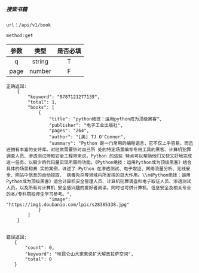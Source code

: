 ##### 搜索书籍
`url：/api/v1/book`

`method:get`

| 参数|  类型  |  是否必填 |
| :---:  | :----:   | :----: |
| q   | string    |   T   |
| page   | number    |  F    |

```
正确返回:
    {
        "keyword": "9787121277139",
        "total": 1,
        "books": [
            {
                "title": "python绝技：运用python成为顶级黑客",
                "publisher": "电子工业出版社",
                "pages": "264",
                "author": "[美] TJ O'Connor",
                "summary": "Python 是一门常用的编程语言，它不仅上手容易，而且还拥有丰富的支持库。对经常需要针对自己所 处的特定场景编写专用工具的黑客、计算机犯罪调查人员、渗透测试师和安全工程师来说，Python 的这些 特点可以帮助他们又快又好地完成这一任务，以极少的代码量实现所需的功能。《Python绝技：运用Python成为顶级黑客》结合具体的场景和真 实的案例，详述了 Python 在渗透测试、电子取证、网络流量分析、无线安全、网站中信息的自动抓取、 病毒免杀等领域内所发挥的巨大作用。\\n《Python绝技：运用Python成为顶级黑客》适合计算机安全管理人员、计算机犯罪调查和电子取证人员、渗透测试人员，以及所有对计算机 安全感兴趣的爱好者阅读。同时也可供计算机、信息安全及相关专业的本/专科院校师生学习参考。",
                "image": "https://img1.doubanio.com/lpic/s28385338.jpg"
            }
        ]
    }

```
```

错误返回:
   {
       "count": 0,
       "keyword": "哇昆仑山大家来说扩大解放拉萨空间",
       "total": 0
   }
```